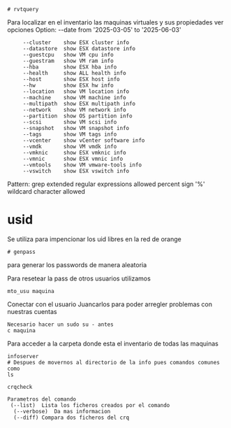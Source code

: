 ```
# rvtquery
```

Para localizar en el inventario las maquinas virtuales y sus propiedades ver opciones
Option:
         --date       from '2025-03-05' to '2025-06-03'

         --cluster    show ESX cluster info
         --datastore  show ESX datastore info
         --guestcpu   show VM cpu info
         --guestram   show VM ram info
         --hba        show ESX hba info
         --health     show ALL health info
         --host       show ESX host info
         --hw         show ESX hw info
         --location   show VM location info
         --machine    show VM machine info
         --multipath  show ESX multipath info
         --network    show VM network info
         --partition  show OS partition info
         --scsi       show VM scsi info
         --snapshot   show VM snapshot info
         --tags       show VM tags info
         --vcenter    show vCenter software info
         --vmdk       show VM vmdk info
         --vmknic     show ESX vmknic info
         --vmnic      show ESX vmnic info
         --vmtools    show VM vmware-tools info
         --vswitch    show ESX vswitch info

Pattern:
         grep extended regular expressions allowed
         percent sign '%' wildcard character allowed


# usid
Se utiliza para impencionar los  uid libres en la red de orange 
```
# genpass 
```
para generar los passwords de manera aleatoria

Para resetear la pass de otros usuarios utilizamos 
```
mto_usu maquina
```

Conectar con el usuario Juancarlos para poder arregler problemas con nuestras cuentas

```
Necesario hacer un sudo su - antes
c maquina
```

Para acceder a la carpeta donde esta el inventario de todas las maquinas 
```
infoserver
# Despues de movernos al directorio de la info pues comandos comunes como 
ls 
```

```
crqcheck

Parametros del comando 
 (--list)  Lista los ficheros creados por el comando
  (--verbose)  Da mas informacion 
  (--diff) Compara dos ficheros del crq 
```